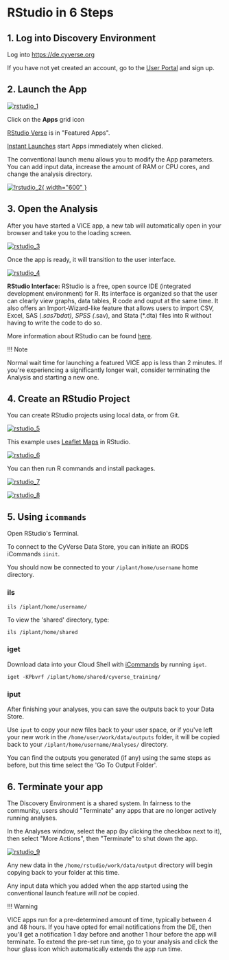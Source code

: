 # RStudio in 6 Steps

## 1. Log into Discovery Environment

Log into <https://de.cyverse.org>

If you have not yet created an account, go to the [User Portal](https://user.cyverse.org) and sign up.

## 2. Launch the App

[![rstudio_1]][rstudio_1]

  [rstudio_1]: ../assets/de/rstudio_1.png

Click on the **Apps** grid icon

[RStudio Verse](https://de.cyverse.org/apps/de/3548f43a-bed1-11e9-af16-008cfa5ae621/launch) is in "Featured Apps".

[Instant Launches](https://de.cyverse.org/instantlaunches) start Apps immediately when clicked.

The conventional launch menu allows you to modify the App parameters. You can add input data, increase the amount of RAM or CPU cores, and change the analysis directory.

[![!rstudio_2](../assets/de/rstudio_2.png "rstudio_2"){ width="600" }](https://de.cyverse.org/apps/de/3548f43a-bed1-11e9-af16-008cfa5ae621/launch)

## 3. Open the Analysis

After you have started a VICE app, a new tab will automatically open in your browser and take you to the loading screen.

[![rstudio_3]][rstudio_3]

  [rstudio_3]: ../assets/de/rstudio_3.png


Once the app is ready, it will transition to the user interface. 

[![rstudio_4]][rstudio_4]

  [rstudio_4]: ../assets/de/rstudio_4.png


**RStudio Interface:** 
RStudio is a free, open source IDE (integrated development environment) for R. 
Its interface is organized so that the user can clearly view graphs, data tables, R code and ouput at the same time. 
It also offers an Import-Wizard-like feature that allows users to import CSV, Excel, SAS (*.sas7bdat), SPSS (*.sav), and Stata (\*.dta) files into R without having to write the code to do so.

More information about RStudio can be found [here](https://www.rstudio.com/products/rstudio/).

!!! Note
  
  Normal wait time for launching a featured VICE app is less than 2 minutes. 
  If you're experiencing a significantly longer wait, consider terminating the Analysis and starting a new one.

## 4. Create an RStudio Project

You can create RStudio projects using local data, or from Git.

[![rstudio_5]][rstudio_5]

  [rstudio_5]: ../assets/de/rstudio_5.png

This example uses [Leaflet Maps](https://github.com/rstudio/leaflet) in RStudio.

[![rstudio_6]][rstudio_6]

  [rstudio_6]: ../assets/de/rstudio_6.png

You can then run R commands and install packages.

[![rstudio_7]][rstudio_7]

  [rstudio_7]: ../assets/de/rstudio_7.png

[![rstudio_8]][rstudio_8]

  [rstudio_8]: ../assets/de/rstudio_8.png

## 5. Using `icommands`

Open RStudio's Terminal.

To connect to the CyVerse Data Store, you can initiate an iRODS iCommands `iinit`.

You should now be connected to your `/iplant/home/username` home directory.

### ils

``` ils /iplant/home/username/ ```

To view the 'shared' directory, type:

``` ils /iplant/home/shared ```

### iget 

Download data into your Cloud Shell with [iCommands](https://docs.irods.org/master/icommands/user/) by running `iget`.

``` iget -KPbvrf /iplant/home/shared/cyverse_training/ ```

### iput

After finishing your analyses, you can save the outputs back to your Data Store.

Use `iput` to copy your new files back to your user space, or if you've left your new work in the `/home/user/work/data/outputs` folder, it will be copied back to your `/iplant/home/username/Analyses/` directory.

You can find the outputs you generated (if any) using the same steps as before, but this time select the 'Go To Output Folder'.

## 6. Terminate your app

The Discovery Environment is a shared system. In fairness to the community, users should "Terminate" any apps that
are no longer actively running analyses.

In the Analyses window, select the app (by clicking the checkbox next to it), then select "More Actions", then "Terminate" to shut down the app.

[![rstudio_9]][rstudio_9]

  [rstudio_9]: ../assets/de/rstudio_9.png


Any new data in the `/home/rstudio/work/data/output` directory will begin copying back to your folder at this time.

Any input data which you added when the app started using the conventional launch feature will *not* be copied.

!!! Warning

  VICE apps run for a pre-determined amount of time, typically between 4 and 48 hours. 
  If you have opted for email notifications from the DE, then you'll get a notification 1 day before and another 1 hour before the app will terminate. 
 To extend the pre-set run time, go to your analysis and click the hour glass icon which automatically extends the app run time.
